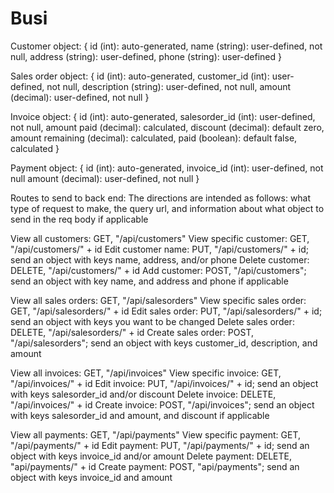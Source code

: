 # Busi

Customer object: {
    id (int): auto-generated,
    name (string): user-defined, not null,
    address (string): user-defined,
    phone (string): user-defined
}

Sales order object: {
    id (int): auto-generated,
    customer_id (int): user-defined, not null,
    description (string): user-defined, not null,
    amount (decimal): user-defined, not null
}

Invoice object: {
    id (int): auto-generated,
    salesorder_id (int): user-defined, not null,
    amount paid (decimal): calculated,
    discount (decimal): default zero,
    amount remaining (decimal): calculated,
    paid (boolean): default false, calculated
}

Payment object: {
    id (int): auto-generated,
    invoice_id (int): user-defined, not null
    amount (decimal): user-defined, not null
}

Routes to send to back end:
The directions are intended as follows: what type of request to make, the query url, and information about what object to send in the req body if applicable

View all customers: GET, "/api/customers"
View specific customer: GET, "/api/customers/" + id
Edit customer name: PUT, "/api/customers/" + id; send an object with keys name, address, and/or phone
Delete customer: DELETE, "/api/customers/" + id
Add customer: POST, "/api/customers"; send an object with key name, and address and phone if applicable

View all sales orders: GET, "/api/salesorders"
View specific sales order: GET, "/api/salesorders/" + id
Edit sales order: PUT, "/api/salesorders/" + id; send an object with keys you want to be changed
Delete sales order: DELETE, "/api/salesorders/" + id
Create sales order: POST, "/api/salesorders"; send an object with keys customer_id, description, and amount

View all invoices: GET, "/api/invoices"
View specific invoice: GET, "/api/invoices/" + id
Edit invoice: PUT, "/api/invoices/" + id; send an object with keys salesorder_id and/or discount
Delete invoice: DELETE, "/api/invoices/" + id
Create invoice: POST, "/api/invoices"; send an object with keys salesorder_id and amount, and discount if applicable

View all payments: GET, "/api/payments"
View specific payment: GET, "/api/payments/" + id
Edit payment: PUT, "/api/payments/" + id; send an object with keys invoice_id and/or amount
Delete payment: DELETE, "api/payments/" + id
Create payment: POST, "api/payments"; send an object with keys invoice_id and amount